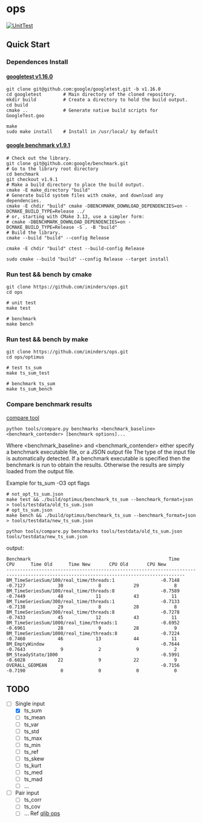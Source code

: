 # ops
[![UnitTest](https://github.com/iminders/ops/actions/workflows/unittest.yml/badge.svg)](https://github.com/iminders/ops/actions/workflows/unittest.yml)


## Quick Start

### Dependences Install

#### [googletest v1.16.0](https://github.com/google/googletest/blob/main/googletest/README.md)
```
git clone git@github.com:google/googletest.git -b v1.16.0
cd googletest        # Main directory of the cloned repository.
mkdir build          # Create a directory to hold the build output.
cd build
cmake ..             # Generate native build scripts for GoogleTest.goo

make
sudo make install    # Install in /usr/local/ by default
```

#### [google benchmark v1.9.1](https://github.com/google/benchmark?tab=readme-ov-file#installation)
```
# Check out the library.
git clone git@github.com:google/benchmark.git
# Go to the library root directory
cd benchmark
git checkout v1.9.1
# Make a build directory to place the build output.
cmake -E make_directory "build"
# Generate build system files with cmake, and download any dependencies.
cmake -E chdir "build" cmake -DBENCHMARK_DOWNLOAD_DEPENDENCIES=on -DCMAKE_BUILD_TYPE=Release ../
# or, starting with CMake 3.13, use a simpler form:
# cmake -DBENCHMARK_DOWNLOAD_DEPENDENCIES=on -DCMAKE_BUILD_TYPE=Release -S . -B "build"
# Build the library.
cmake --build "build" --config Release

cmake -E chdir "build" ctest --build-config Release

sudo cmake --build "build" --config Release --target install

```

### Run test && bench by cmake
```
git clone https://github.com/iminders/ops.git
cd ops

# unit test
make test

# benchmark
make bench
```

### Run test && bench by make
```
git clone https://github.com/iminders/ops.git
cd ops/optimus

# test ts_sum
make ts_sum_test

# benchmark ts_sum
make ts_sum_bench
```

### Compare benchmark results
[compare tool](https://github.com/google/benchmark/blob/main/docs/tools.md)
```
python tools/compare.py benchmarks <benchmark_baseline> <benchmark_contender> [benchmark options]...
```
Where <benchmark_baseline> and <benchmark_contender> either specify a benchmark executable file, or a JSON output file
The type of the input file is automatically detected. If a benchmark executable is specified then the benchmark is run to obtain the results. 
Otherwise the results are simply loaded from the output file.

Example for ts_sum -O3 opt flags 
```
# not_opt_ts_sum.json
make test && ./build/optimus/benchmark_ts_sum --benchmark_format=json > tools/testdata/old_ts_sum.json
# opt_ts_sum.json
make bench && ./build/optimus/benchmark_ts_sum --benchmark_format=json > tools/testdata/new_ts_sum.json

python tools/compare.py benchmarks tools/testdata/old_ts_sum.json tools/testdata/new_ts_sum.json
```

output:
```
Benchmark                                                   Time             CPU      Time Old      Time New       CPU Old       CPU New
----------------------------------------------------------------------------------------------------------------------------------------
BM_TimeSeriesSum/100/real_time/threads:1                 -0.7148         -0.7127            30             8            29             8
BM_TimeSeriesSum/100/real_time/threads:8                 -0.7589         -0.7449            48            11            43            11
BM_TimeSeriesSum/300/real_time/threads:1                 -0.7133         -0.7138            29             8            28             8
BM_TimeSeriesSum/300/real_time/threads:8                 -0.7278         -0.7433            45            12            43            11
BM_TimeSeriesSum/1000/real_time/threads:1                -0.6952         -0.6961            28             9            28             9
BM_TimeSeriesSum/1000/real_time/threads:8                -0.7224         -0.7460            46            13            44            11
BM_EmptyWindow                                           -0.7644         -0.7643             9             2             9             2
BM_SteadyState/1000                                      -0.5991         -0.6028            22             9            22             9
OVERALL_GEOMEAN                                          -0.7156         -0.7190             0             0             0             0
```


## TODO
  - [ ] Single input
    - [x] ts_sum
    - [ ] ts_mean
    - [ ] ts_var
    - [ ] ts_std
    - [ ] ts_max
    - [ ] ts_min
    - [ ] ts_ref
    - [ ] ts_skew
    - [ ] ts_kurt
    - [ ] ts_med
    - [ ] ts_mad
    - [ ] ...
- [ ] Pair input
  - [ ] ts_corr
  - [ ] ts_cov
  - [ ] ... Ref [qlib ops](https://github.com/microsoft/qlib/blob/main/qlib/data/ops.py)
